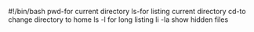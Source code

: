 #!/bin/bash
pwd-for current directory ls-for listing current directory  cd-to change directory to home ls -l for long listing li -la show hidden files 
